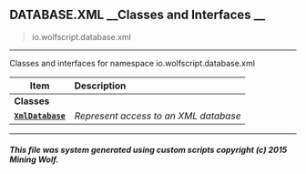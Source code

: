 ## DATABASE.XML __Classes and Interfaces __

>io.wolfscript.database.xml

---

Classes and interfaces for namespace io.wolfscript.database.xml

Item | Description   
--- | :--- 
__Classes__|
__[`XmlDatabase`](XmlDatabase.md)__ | _Represent access to an XML database_ 



---



##### This file was system generated using custom scripts copyright (c) 2015 Mining Wolf.
	

